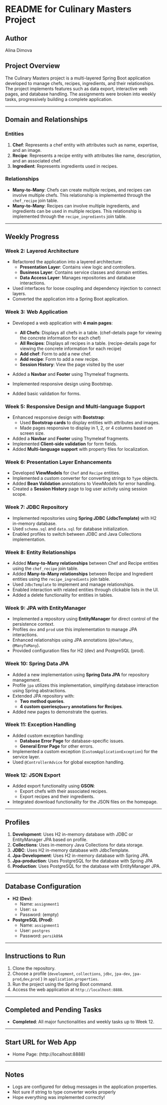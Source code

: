 # README for Culinary Masters Project

## Author
Alina Dimova

## Project Overview
The Culinary Masters project is a multi-layered Spring Boot application developed to manage chefs, recipes, ingredients, and their relationships. The project implements features such as data export, interactive web pages, and database handling. The assignments were broken into weekly tasks, progressively building a complete application.

---

## Domain and Relationships

### Entities
1. **Chef**: Represents a chef entity with attributes such as name, expertise, and an image.
2. **Recipe**: Represents a recipe entity with attributes like name, description, and an associated chef.
3. **Ingredient**: Represents ingredients used in recipes.

### Relationships
- **Many-to-Many**: Chefs can create multiple recipes, and recipes can involve multiple chefs. This relationship is implemented through the `chef_recipe` join table.
- **Many-to-Many**: Recipes can involve multiple ingredients, and ingredients can be used in multiple recipes. This relationship is implemented through the `recipe_ingredients` join table.

---

## Weekly Progress

### Week 2: Layered Architecture
- Refactored the application into a layered architecture:
    - **Presentation Layer**: Contains view logic and controllers.
    - **Business Layer**: Contains service classes and domain entities.
    - **Data Access Layer**: Manages repositories and database interactions.
- Used interfaces for loose coupling and dependency injection to connect layers.
- Converted the application into a Spring Boot application.

### Week 3: Web Application
- Developed a web application with **4 main pages**:
    - **All Chefs**: Displays all chefs in a table. (chef-details page for viewing the concrete information for each chef)
    - **All Recipes**: Displays all recipes in a table. (recipe-details page for viewing the concrete information for each recipe)
    - **Add chef**: Form to add a new chef.
    - **Add recipe**: Form to add a new recipe.
    - **Session History**: View the page visited by the user

- Added a **Navbar** and **Footer** using Thymeleaf fragments.
- Implemented responsive design using Bootstrap.
- Added basic validation for forms.

### Week 5: Responsive Design and Multi-language Support
- Enhanced responsive design with **Bootstrap**:
    - Used **Bootstrap cards** to display entities with attributes and images.
    - Made pages responsive to display in 1, 2, or 4 columns based on screen size.
- Added a **Navbar** and **Footer** using Thymeleaf fragments.
- Implemented **Client-side validation** for form fields.
- Added **Multi-language support** with property files for localization.

### Week 6: Presentation Layer Enhancements
- Developed **ViewModels** for `Chef` and `Recipe` entities.
- Implemented a custom converter for converting strings to `Type` objects.
- Added **Bean Validation** annotations to ViewModels for error handling.
- Created a **Session History** page to log user activity using session scope.

### Week 7: JDBC Repository
- Implemented repositories using **Spring JDBC (JdbcTemplate)** with H2 in-memory database.
- Used `schema.sql` and `data.sql` for database initialization.
- Enabled profiles to switch between JDBC and Java Collections implementation.

### Week 8: Entity Relationships
- Added **Many-to-Many relationships** between Chef and Recipe entities using the `chef_recipe` join table.
- Added **Many-to-Many relationships** between Recipe and Ingredient entities using the `recipe_ingredients` join table.
- Used `JdbcTemplate` to implement and manage relationships.
- Enabled interaction with related entities through clickable lists in the UI.
- Added a delete functionality for entities in tables.

### Week 9: JPA with EntityManager
- Implemented a repository using **EntityManager** for direct control of the persistence context.
- Profiles `dev` and `prod` use this implementation to manage JPA interactions.
- Enhanced relationships using JPA annotations (`@OneToMany`, `@ManyToMany`).
- Provided configuration files for H2 (dev) and PostgreSQL (prod).

### Week 10: Spring Data JPA
- Added a new implementation using **Spring Data JPA** for repository management.
- Profile `jpa` utilizes this implementation, simplifying database interaction using Spring abstractions.
- Extended JPA repository with:
    - **Two method queries**.
    - **4 custom queries`@Query` annotations for Recipes**.
- Added new pages to demonstrate the queries.

### Week 11: Exception Handling
- Added custom exception handling:
    - **Database Error Page** for database-specific issues.
    - **General Error Page** for other errors.
- Implemented a custom exception (`CustomApplicationException`) for the service layer.
- Used `@ControllerAdvice` for global exception handling.

### Week 12: JSON Export
- Added export functionality using **GSON**:
    - Export chefs with their associated recipes.
    - Export recipes and their ingredients.
- Integrated download functionality for the JSON files on the homepage.

---

## Profiles
1. **Development**: Uses H2 in-memory database with JDBC or EntityManager JPA based on profile.
2. **Collections**: Uses in-memory Java Collections for data storage.
3. **JDBC**: Uses H2 in-memory database with JdbcTemplate.
4. **Jpa-Development**: Uses H2 in-memory database with Spring JPA.
5.  **Jpa-production**: Uses PostgreSQL for the database with Spring JPA
5. **Production**: Uses PostgreSQL for the database with EntityManager JPA.

---

## Database Configuration
- **H2 (Dev)**:
    - Name: `assignment1`
    - User: `sa`
    - Password: (empty)
- **PostgreSQL (Prod)**:
    - Name: `assignment1`
    - User: `postgres`
    - Password: `persik89A`

---

## Instructions to Run
1. Clone the repository.
2. Choose a profile (`development`, `collections`, `jdbc`, `jpa-dev`, `jpa-prod`,`dev`,`prod` ) in `application.properties`.
3. Run the project using the Spring Boot command.
4. Access the web application at `http://localhost:8888`.

---

## Completed and Pending Tasks
- **Completed**: All major functionalities and weekly tasks up to Week 12.

---

## Start URL for Web App
- Home Page: (http://localhost:8888)

---

## Notes
- Logs are configured for debug messages in the application properties.
- Not sure if string to type converter works properly
- Hope everything was implemented correctly!
